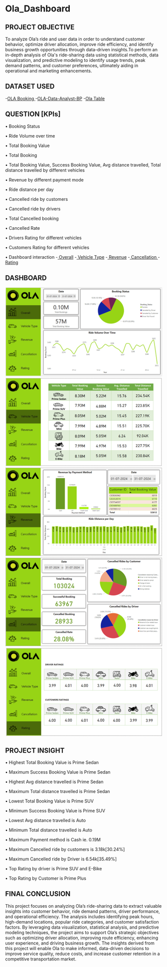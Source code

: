 # Ola_Dashboard

## PROJECT OBJECTIVE
To analyze Ola’s ride and user data in order to understand customer behavior, optimize driver allocation, improve ride efficiency, and identify business growth opportunities through data-driven insights.To perform an in-depth analysis of Ola's ride-sharing data using statistical methods, data visualization, and predictive modeling to identify usage trends, peak demand patterns, and customer preferences, ultimately aiding in operational and marketing enhancements.

## DATASET USED 

-<a href = "https://github.com/RichaGitHub1009/Ola_Dashboard/blob/main/OLA%20Booking.csv">OLA Booking </a> 
-<a href = "https://github.com/RichaGitHub1009/Ola_Dashboard/blob/main/OLA-Data-Analyst-BP.pdf">OLA-Data-Analyst-BP</a>
-<a href = "https://github.com/RichaGitHub1009/Ola_Dashboard/blob/main/ola%20table.pdf">Ola Table </a>

## QUESTION [KPIs]
•	Booking Status

•	Ride Volume over time

•	Total Booking Value

•	Total Booking

•	Total Booking Value, Success Booking Value, Avg distance travelled, Total distance travelled by different vehicles

•	Revenue by different payment mode

•	Ride distance per day

• Cancelled ride by customers

• Cancelled ride by drivers

• Total Cancelled booking

• Cancelled Rate

• Drivers Rating for different vehicles

• Customers Rating for different vehicles

•	Dashboard interaction -<a href = "https://github.com/RichaGitHub1009/Ola_Dashboard/blob/main/Overall.png"> Overall</a>
-<a href = "https://github.com/RichaGitHub1009/Ola_Dashboard/blob/main/Vehicle%20Type.png"> Vehicle Type</a>
-<a href = "https://github.com/RichaGitHub1009/Ola_Dashboard/blob/main/Revenue.png"> Revenue</a>
-<a href = "https://github.com/RichaGitHub1009/Ola_Dashboard/blob/main/Cancellation.png"> Cancellation </a>
-<a href = "https://github.com/RichaGitHub1009/Ola_Dashboard/blob/main/Rating.png"> Rating</a>

## DASHBOARD
![Overall](https://github.com/RichaGitHub1009/Ola_Dashboard/blob/main/Overall.png)
![Vehicle Type](https://github.com/RichaGitHub1009/Ola_Dashboard/blob/main/Vehicle%20Type.png)
![Revenue](https://github.com/RichaGitHub1009/Ola_Dashboard/blob/main/Revenue.png)
![Cancellation](https://github.com/RichaGitHub1009/Ola_Dashboard/blob/main/Cancellation.png)
![Rating](https://github.com/RichaGitHub1009/Ola_Dashboard/blob/main/Rating.png)


## PROJECT INSIGHT
•	Highest Total Booking Value is Prime Sedan 

•	Maximum Success Booking Value is Prime Sedan 

•	Highest Avg distance travelled is Prime Sedan 

•	Maximum Total distance travelled is Prime Sedan 

•	Lowest Total Booking Value is Prime SUV 

•	Minimum Success Booking Value is Prime SUV

•	Lowest Avg distance travelled is Auto

•	Minimum Total distance travelled is Auto

•	Maximum Payment method is Cash ie. 0.19M

•	Maximum Cancelled ride by customers is 3.18k[30.24%]

•	Maximum Cancelled ride by Driver is 6.54k[35.49%]

•	Top Rating by driver is Prime SUV and E-Bike

•	Top Rating by Customer is Prime Plus 


## FINAL CONCLUSION
This project focuses on analyzing Ola’s ride-sharing data to extract valuable insights into customer behavior, ride demand patterns, driver performance, and operational efficiency. The analysis includes identifying peak hours, high-demand locations, popular ride categories, and customer satisfaction factors. By leveraging data visualization, statistical analysis, and predictive modeling techniques, the project aims to support Ola’s strategic objectives such as optimizing driver allocation, improving route efficiency, enhancing user experience, and driving business growth.
The insights derived from this project will enable Ola to make informed, data-driven decisions to improve service quality, reduce costs, and increase customer retention in a competitive transportation market.
